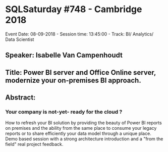 # SQLSaturday #748 - Cambridge 2018
Event Date: 08-09-2018 - Session time: 13:45:00 - Track: BI/ Analytics/ Data Scientist
## Speaker: Isabelle Van Campenhoudt
## Title: Power BI server and Office Online server, modernize your on-premises BI approach.
## Abstract:
### Your company is not-yet- ready for the cloud ?
 How to refresh your BI solution by providing the beauty of Power BI reports on premises and the ability from the same place to consume your legacy reports or to share efficiently your data model through a unique place. Demo based session with a strong architecture introduction and a "from the field" real project feedback.
